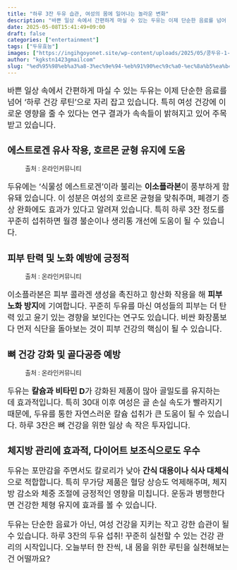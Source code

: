 ```yaml
---
title: "하루 3잔 두유 습관, 여성의 몸에 일어나는 놀라운 변화"
description: "바쁜 일상 속에서 간편하게 마실 수 있는 두유는 이제 단순한 음료를 넘어 ‘하루 건강 루틴’으로 자리 잡고 있습니다. 특히 여성 건강에 이로운 영향을 줄 수 있다는 연구 결과가 속속들이 밝혀지고 있어 주목받고 있습니다."
date: 2025-05-08T15:41:49+09:00
draft: false
categories: ["entertainment"]
tags: ["두유효능"]
images: ["https://ingihgoyonet.site/wp-content/uploads/2025/05/콩두유-1-683x1024.jpg", "https://ingihgoyonet.site/wp-content/uploads/2025/05/두유효능-1024x683.jpg", "https://ingihgoyonet.site/wp-content/uploads/2025/05/두유-1024x683.jpg"]
author: "kgkstn1423gmailcom"
slug: "%ed%95%98%eb%a3%a8-3%ec%9e%94-%eb%91%90%ec%9c%a0-%ec%8a%b5%ea%b4%80-%ec%97%ac%ec%84%b1%ec%9d%98-%eb%aa%b8%ec%97%90-%ec%9d%bc%ec%96%b4%eb%82%98%eb%8a%94-%eb%86%80%eb%9d%bc%ec%9a%b4-%eb%b3%80%ed%99%94"
---
```


<p style="font-size:18px">바쁜 일상 속에서 간편하게 마실 수 있는 두유는 이제 단순한 음료를 넘어 ‘하루 건강 루틴’으로 자리 잡고 있습니다. 특히 여성 건강에 이로운 영향을 줄 수 있다는 연구 결과가 속속들이 밝혀지고 있어 주목받고 있습니다.</p> <h2 >에스트로겐 유사 작용, 호르몬 균형 유지에 도움</h2> <figure ><img src="https://ingihgoyonet.site/wp-content/uploads/2025/05/콩두유-1-683x1024.jpg" alt="" style="aspect-ratio:16/9;object-fit:cover"/><figcaption >출처 : 온라인커뮤니티</figcaption></figure> <p style="font-size:18px">두유에는 ‘식물성 에스트로겐’이라 불리는 <strong>이소플라본</strong>이 풍부하게 함유돼 있습니다. 이 성분은 여성의 호르몬 균형을 맞춰주며, 폐경기 증상 완화에도 효과가 있다고 알려져 있습니다. 특히 하루 3잔 정도를 꾸준히 섭취하면 월경 불순이나 생리통 개선에 도움이 될 수 있습니다.</p> <h2 >피부 탄력 및 노화 예방에 긍정적</h2> <figure ><img src="https://ingihgoyonet.site/wp-content/uploads/2025/05/두유효능-1024x683.jpg" alt="" style="aspect-ratio:16/9;object-fit:cover"/><figcaption >출처 : 온라인커뮤니티</figcaption></figure> <p style="font-size:18px">이소플라본은 피부 콜라겐 생성을 촉진하고 항산화 작용을 해 <strong>피부 노화 방지</strong>에 기여합니다. 꾸준히 두유를 마신 여성들의 피부는 더 탄력 있고 윤기 있는 경향을 보인다는 연구도 있습니다. 비싼 화장품보다 먼저 식단을 돌아보는 것이 피부 건강의 핵심이 될 수 있습니다.</p> <h2 >뼈 건강 강화 및 골다공증 예방</h2> <figure ><img src="https://ingihgoyonet.site/wp-content/uploads/2025/05/두유-1024x683.jpg" alt="" style="aspect-ratio:16/9;object-fit:cover"/><figcaption >출처 : 온라인커뮤니티</figcaption></figure> <p style="font-size:18px">두유는 <strong>칼슘과 비타민 D</strong>가 강화된 제품이 많아 골밀도를 유지하는 데 효과적입니다. 특히 30대 이후 여성은 골 손실 속도가 빨라지기 때문에, 두유를 통한 자연스러운 칼슘 섭취가 큰 도움이 될 수 있습니다. 하루 3잔은 뼈 건강을 위한 일상 속 작은 투자입니다.</p> <h2 >체지방 관리에 효과적, 다이어트 보조식으로도 우수</h2> <p style="font-size:18px">두유는 포만감을 주면서도 칼로리가 낮아 <strong>간식 대용이나 식사 대체식</strong>으로 적합합니다. 특히 무가당 제품은 혈당 상승도 억제해주며, 체지방 감소와 체중 조절에 긍정적인 영향을 미칩니다. 운동과 병행한다면 건강한 체형 유지에 효과를 볼 수 있습니다.</p> <p style="font-size:18px">두유는 단순한 음료가 아닌, 여성 건강을 지키는 작고 강한 습관이 될 수 있습니다. 하루 3잔의 두유 섭취! 꾸준히 실천할 수 있는 건강 관리의 시작입니다. 오늘부터 한 잔씩, 내 몸을 위한 루틴을 실천해보는 건 어떨까요?</p>